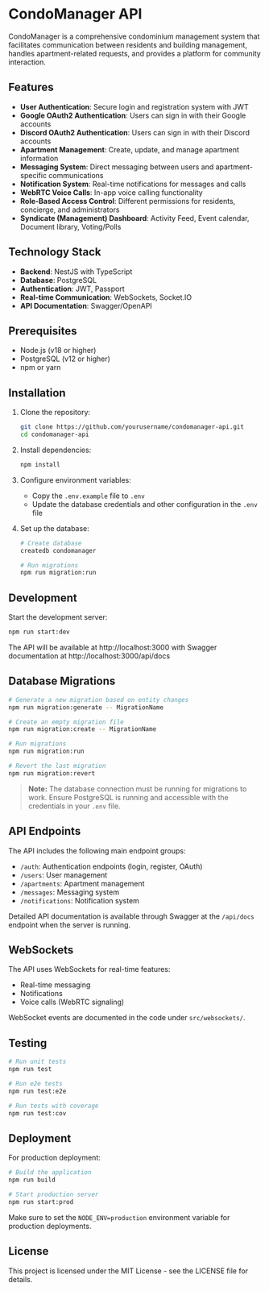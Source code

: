 # CondoManager API

CondoManager is a comprehensive condominium management system that facilitates communication between residents and building management, handles apartment-related requests, and provides a platform for community interaction.

## Features

- **User Authentication**: Secure login and registration system with JWT
- **Google OAuth2 Authentication**: Users can sign in with their Google accounts
- **Discord OAuth2 Authentication**: Users can sign in with their Discord accounts
- **Apartment Management**: Create, update, and manage apartment information
- **Messaging System**: Direct messaging between users and apartment-specific communications
- **Notification System**: Real-time notifications for messages and calls
- **WebRTC Voice Calls**: In-app voice calling functionality
- **Role-Based Access Control**: Different permissions for residents, concierge, and administrators
- **Syndicate (Management) Dashboard**: Activity Feed, Event calendar, Document library, Voting/Polls

## Technology Stack

- **Backend**: NestJS with TypeScript
- **Database**: PostgreSQL
- **Authentication**: JWT, Passport
- **Real-time Communication**: WebSockets, Socket.IO
- **API Documentation**: Swagger/OpenAPI

## Prerequisites

- Node.js (v18 or higher)
- PostgreSQL (v12 or higher)
- npm or yarn

## Installation

1. Clone the repository:
   ```bash
   git clone https://github.com/yourusername/condomanager-api.git
   cd condomanager-api
   ```

2. Install dependencies:
   ```bash
   npm install
   ```

3. Configure environment variables:
   - Copy the `.env.example` file to `.env`
   - Update the database credentials and other configuration in the `.env` file

4. Set up the database:
   ```bash
   # Create database
   createdb condomanager
   
   # Run migrations
   npm run migration:run
   ```

## Development

Start the development server:
```bash
npm run start:dev
```

The API will be available at http://localhost:3000 with Swagger documentation at http://localhost:3000/api/docs

## Database Migrations

```bash
# Generate a new migration based on entity changes
npm run migration:generate -- MigrationName

# Create an empty migration file
npm run migration:create -- MigrationName

# Run migrations
npm run migration:run

# Revert the last migration
npm run migration:revert
```

> **Note:** The database connection must be running for migrations to work. Ensure PostgreSQL is running and accessible with the credentials in your `.env` file.

## API Endpoints

The API includes the following main endpoint groups:

- `/auth`: Authentication endpoints (login, register, OAuth)
- `/users`: User management
- `/apartments`: Apartment management
- `/messages`: Messaging system
- `/notifications`: Notification system

Detailed API documentation is available through Swagger at the `/api/docs` endpoint when the server is running.

## WebSockets

The API uses WebSockets for real-time features:

- Real-time messaging
- Notifications
- Voice calls (WebRTC signaling)

WebSocket events are documented in the code under `src/websockets/`.

## Testing

```bash
# Run unit tests
npm run test

# Run e2e tests
npm run test:e2e

# Run tests with coverage
npm run test:cov
```

## Deployment

For production deployment:

```bash
# Build the application
npm run build

# Start production server
npm run start:prod
```

Make sure to set the `NODE_ENV=production` environment variable for production deployments.

## License

This project is licensed under the MIT License - see the LICENSE file for details.
